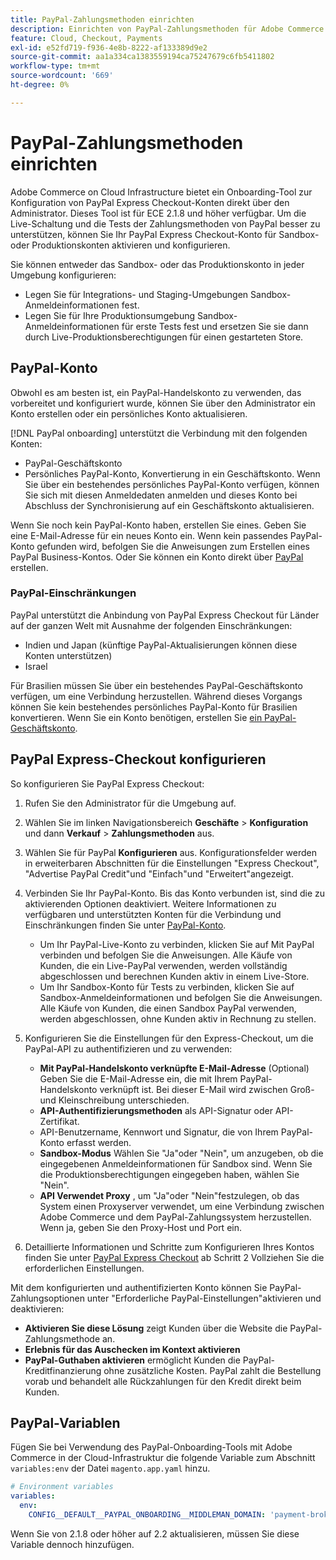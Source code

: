 ```yaml
---
title: PayPal-Zahlungsmethoden einrichten
description: Einrichten von PayPal-Zahlungsmethoden für Adobe Commerce in der Cloud-Infrastruktur.
feature: Cloud, Checkout, Payments
exl-id: e52fd719-f936-4e8b-8222-af133389d9e2
source-git-commit: aa1a334ca1383559194ca75247679c6fb5411802
workflow-type: tm+mt
source-wordcount: '669'
ht-degree: 0%

---
```


# PayPal-Zahlungsmethoden einrichten

Adobe Commerce on Cloud Infrastructure bietet ein Onboarding-Tool zur Konfiguration von PayPal Express Checkout-Konten direkt über den Administrator. Dieses Tool ist für ECE 2.1.8 und höher verfügbar. Um die Live-Schaltung und die Tests der Zahlungsmethoden von PayPal besser zu unterstützen, können Sie Ihr PayPal Express Checkout-Konto für Sandbox- oder Produktionskonten aktivieren und konfigurieren.

Sie können entweder das Sandbox- oder das Produktionskonto in jeder Umgebung konfigurieren:

* Legen Sie für Integrations- und Staging-Umgebungen Sandbox-Anmeldeinformationen fest.
* Legen Sie für Ihre Produktionsumgebung Sandbox-Anmeldeinformationen für erste Tests fest und ersetzen Sie sie dann durch Live-Produktionsberechtigungen für einen gestarteten Store.

## PayPal-Konto

Obwohl es am besten ist, ein PayPal-Handelskonto zu verwenden, das vorbereitet und konfiguriert wurde, können Sie über den Administrator ein Konto erstellen oder ein persönliches Konto aktualisieren.

[!DNL PayPal onboarding] unterstützt die Verbindung mit den folgenden Konten:

* PayPal-Geschäftskonto
* Persönliches PayPal-Konto, Konvertierung in ein Geschäftskonto. Wenn Sie über ein bestehendes persönliches PayPal-Konto verfügen, können Sie sich mit diesen Anmeldedaten anmelden und dieses Konto bei Abschluss der Synchronisierung auf ein Geschäftskonto aktualisieren.

Wenn Sie noch kein PayPal-Konto haben, erstellen Sie eines. Geben Sie eine E-Mail-Adresse für ein neues Konto ein. Wenn kein passendes PayPal-Konto gefunden wird, befolgen Sie die Anweisungen zum Erstellen eines PayPal Business-Kontos. Oder Sie können ein Konto direkt über [PayPal](https://www.paypal.com/us/webapps/mpp/account-selection) erstellen.

### PayPal-Einschränkungen

PayPal unterstützt die Anbindung von PayPal Express Checkout für Länder auf der ganzen Welt mit Ausnahme der folgenden Einschränkungen:

* Indien und Japan (künftige PayPal-Aktualisierungen können diese Konten unterstützen)
* Israel

Für Brasilien müssen Sie über ein bestehendes PayPal-Geschäftskonto verfügen, um eine Verbindung herzustellen. Während dieses Vorgangs können Sie kein bestehendes persönliches PayPal-Konto für Brasilien konvertieren. Wenn Sie ein Konto benötigen, erstellen Sie [ein PayPal-Geschäftskonto](https://www.paypal.com/us/webapps/mpp/account-selection).

## PayPal Express-Checkout konfigurieren

So konfigurieren Sie PayPal Express Checkout:

1. Rufen Sie den Administrator für die Umgebung auf.
1. Wählen Sie im linken Navigationsbereich **Geschäfte** > **Konfiguration** und dann **Verkauf** > **Zahlungsmethoden** aus.
1. Wählen Sie für PayPal **Konfigurieren** aus. Konfigurationsfelder werden in erweiterbaren Abschnitten für die Einstellungen &quot;Express Checkout&quot;, &quot;Advertise PayPal Credit&quot;und &quot;Einfach&quot;und &quot;Erweitert&quot;angezeigt.
1. Verbinden Sie Ihr PayPal-Konto. Bis das Konto verbunden ist, sind die zu aktivierenden Optionen deaktiviert. Weitere Informationen zu verfügbaren und unterstützten Konten für die Verbindung und Einschränkungen finden Sie unter [PayPal-Konto](#paypal-account).

   * Um Ihr PayPal-Live-Konto zu verbinden, klicken Sie auf Mit PayPal verbinden und befolgen Sie die Anweisungen. Alle Käufe von Kunden, die ein Live-PayPal verwenden, werden vollständig abgeschlossen und berechnen Kunden aktiv in einem Live-Store.
   * Um Ihr Sandbox-Konto für Tests zu verbinden, klicken Sie auf Sandbox-Anmeldeinformationen und befolgen Sie die Anweisungen. Alle Käufe von Kunden, die einen Sandbox PayPal verwenden, werden abgeschlossen, ohne Kunden aktiv in Rechnung zu stellen.

1. Konfigurieren Sie die Einstellungen für den Express-Checkout, um die PayPal-API zu authentifizieren und zu verwenden:

   * **Mit PayPal-Handelskonto verknüpfte E-Mail-Adresse** (Optional) Geben Sie die E-Mail-Adresse ein, die mit Ihrem PayPal-Handelskonto verknüpft ist. Bei dieser E-Mail wird zwischen Groß- und Kleinschreibung unterschieden.
   * **API-Authentifizierungsmethoden** als API-Signatur oder API-Zertifikat.
   * API-Benutzername, Kennwort und Signatur, die von Ihrem PayPal-Konto erfasst werden.
   * **Sandbox-Modus** Wählen Sie &quot;Ja&quot;oder &quot;Nein&quot;, um anzugeben, ob die eingegebenen Anmeldeinformationen für Sandbox sind. Wenn Sie die Produktionsberechtigungen eingegeben haben, wählen Sie &quot;Nein&quot;.
   * **API Verwendet Proxy** , um &quot;Ja&quot;oder &quot;Nein&quot;festzulegen, ob das System einen Proxyserver verwendet, um eine Verbindung zwischen Adobe Commerce und dem PayPal-Zahlungssystem herzustellen. Wenn ja, geben Sie den Proxy-Host und Port ein.

1. Detaillierte Informationen und Schritte zum Konfigurieren Ihres Kontos finden Sie unter [PayPal Express Checkout](https://docs.magento.com/user-guide/payment/paypal-express-checkout.html) ab Schritt 2 Vollziehen Sie die erforderlichen Einstellungen.

Mit dem konfigurierten und authentifizierten Konto können Sie PayPal-Zahlungsoptionen unter &quot;Erforderliche PayPal-Einstellungen&quot;aktivieren und deaktivieren:

* **Aktivieren Sie diese Lösung** zeigt Kunden über die Website die PayPal-Zahlungsmethode an.
* **Erlebnis für das Auschecken im Kontext aktivieren**
* **PayPal-Guthaben aktivieren** ermöglicht Kunden die PayPal-Kreditfinanzierung ohne zusätzliche Kosten. PayPal zahlt die Bestellung vorab und behandelt alle Rückzahlungen für den Kredit direkt beim Kunden.

## PayPal-Variablen

Fügen Sie bei Verwendung des PayPal-Onboarding-Tools mit Adobe Commerce in der Cloud-Infrastruktur die folgende Variable zum Abschnitt `variables:env` der Datei `magento.app.yaml` hinzu.

```yaml
# Environment variables
variables:
  env:
    CONFIG__DEFAULT__PAYPAL_ONBOARDING__MIDDLEMAN_DOMAIN: 'payment-broker.magento.com'
```

Wenn Sie von 2.1.8 oder höher auf 2.2 aktualisieren, müssen Sie diese Variable dennoch hinzufügen.
